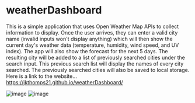 # weatherDashboard

This is a simple application that uses Open Weather Map APIs to collect information to display. Once the user arrives, they can enter a valid city name (invalid inputs won't display anything) which will then show the current day's weather data (temperature, humidity, wind speed, and UV index). The app will also show the forecast for the next 5 days. The resulting city will be added to a list of previously searched cities under the search input. This previous search list will display the names of every city searched. The previously searched cities will also be saved to local storage.
Here is a link to the website... https://jkthomps21.github.io/weatherDashboard/

![image](https://user-images.githubusercontent.com/49950576/81352313-d5338a00-908b-11ea-91c1-c142a69bf9c9.png)
![image](https://user-images.githubusercontent.com/49950576/81352320-da90d480-908b-11ea-8c29-fcc3c08b68c0.png)


